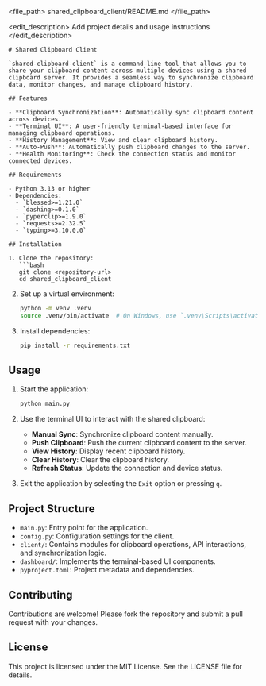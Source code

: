 <file_path>
shared_clipboard_client/README.md
</file_path>

<edit_description>
Add project details and usage instructions
</edit_description>

```
# Shared Clipboard Client

`shared-clipboard-client` is a command-line tool that allows you to share your clipboard content across multiple devices using a shared clipboard server. It provides a seamless way to synchronize clipboard data, monitor changes, and manage clipboard history.

## Features

- **Clipboard Synchronization**: Automatically sync clipboard content across devices.
- **Terminal UI**: A user-friendly terminal-based interface for managing clipboard operations.
- **History Management**: View and clear clipboard history.
- **Auto-Push**: Automatically push clipboard changes to the server.
- **Health Monitoring**: Check the connection status and monitor connected devices.

## Requirements

- Python 3.13 or higher
- Dependencies:
  - `blessed>=1.21.0`
  - `dashing>=0.1.0`
  - `pyperclip>=1.9.0`
  - `requests>=2.32.5`
  - `typing>=3.10.0.0`

## Installation

1. Clone the repository:
   ```bash
   git clone <repository-url>
   cd shared_clipboard_client
   ```

2. Set up a virtual environment:
   ```bash
   python -m venv .venv
   source .venv/bin/activate  # On Windows, use `.venv\Scripts\activate`
   ```

3. Install dependencies:
   ```bash
   pip install -r requirements.txt
   ```

## Usage

1. Start the application:
   ```bash
   python main.py
   ```

2. Use the terminal UI to interact with the shared clipboard:
   - **Manual Sync**: Synchronize clipboard content manually.
   - **Push Clipboard**: Push the current clipboard content to the server.
   - **View History**: Display recent clipboard history.
   - **Clear History**: Clear the clipboard history.
   - **Refresh Status**: Update the connection and device status.

3. Exit the application by selecting the `Exit` option or pressing `q`.

## Project Structure

- `main.py`: Entry point for the application.
- `config.py`: Configuration settings for the client.
- `client/`: Contains modules for clipboard operations, API interactions, and synchronization logic.
- `dashboard/`: Implements the terminal-based UI components.
- `pyproject.toml`: Project metadata and dependencies.

## Contributing

Contributions are welcome! Please fork the repository and submit a pull request with your changes.

## License

This project is licensed under the MIT License. See the LICENSE file for details.